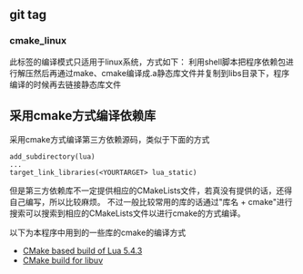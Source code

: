 

## git tag

### cmake_linux
此标签的编译模式只适用于linux系统，方式如下：
利用shell脚本把程序依赖包进行解压然后再通过make、cmake编译成.a静态库文件并复制到libs目录下，程序编译的时候再去链接静态库文件



## 采用cmake方式编译依赖库
采用cmake方式编译第三方依赖源码，类似于下面的方式
```
add_subdirectory(lua)
...
target_link_libraries(<YOURTARGET> lua_static)
```

但是第三方依赖库不一定提供相应的CMakeLists文件，若真没有提供的话，还得自己编写，所以比较麻烦。
不过一般比较常用的库的话通过"库名 + cmake"进行搜索可以搜索到相应的CMakeLists文件以进行cmake的方式编译。

以下为本程序中用到的一些库的cmake的编译方式

- [CMake based build of Lua 5.4.3](https://github.com/walterschell/Lua)
- [CMake build for libuv](https://github.com/jen20/libuv-cmake)


